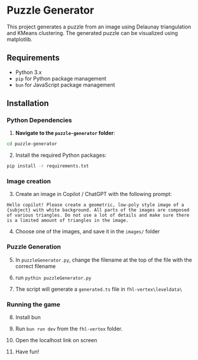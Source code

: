 # Puzzle Generator

This project generates a puzzle from an image using Delaunay triangulation and KMeans clustering. The generated puzzle can be visualized using matplotlib.

## Requirements

- Python 3.x
- `pip` for Python package management
- `bun` for JavaScript package management

## Installation

### Python Dependencies

1. **Navigate to the `puzzle-generator` folder**:

```bash
cd puzzle-generator
```

2. Install the required Python packages:

```bash
pip install -r requirements.txt
```

### Image creation

3. Create an image in Copilot / ChatGPT with the following prompt:

```
Hello copilot! Please create a geometric, low-poly style image of a {subject} with white background. All parts of the images are composed of various triangles. Do not use a lot of details and make sure there is a limited amount of triangles in the image.
```

4. Choose one of the images, and save it in the `images/` folder

### Puzzle Generation

5. In `puzzleGenerator.py`, change the filename at the top of the file with the correct filename

6. run `pythin puzzleGenerator.py`

7. The script will generate a `generated.ts` file in `fhl-vertex\leveldata\`

### Running the game

8. Install bun

9. Run `bun run dev` from the `fhl-vertex` folder.

10. Open the localhost link on screen

11. Have fun!
